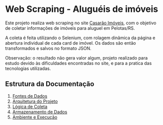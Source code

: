 # Web Scraping - Aluguéis de imóveis

Este projeto realiza web scraping no site [Casarão Imóveis](https://casaraoimoveis.com.br/imoveis/alugueis/pelotas/todos-os-tipos/), com o objetivo de coletar informações de imóveis para aluguel em Pelotas/RS.

A coleta é feita utilizando o Selenium, com rolagem dinâmica da página e abertura individual de cada card de imóvel. Os dados são então transformados e salvos no formato JSON.

Observação: o resultado não gera valor algum, projeto realizado para estudo devido às dificuldades encontradas no site, e para a pratica das tecnologias utilizadas.
## Estrutura da Documentação

1. [Fontes de Dados](1_data_sources.md)
2. [Arquitetura do Projeto](2_architecture.md)
3. [Lógica de Coleta](3_scraping_logic.md)
4. [Armazenamento de Dados](4_data_storage.md)
5. [Ambiente e Execução](5_setup.md)